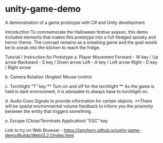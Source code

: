 # unity-game-demo
A demonstration of a game prototype with C# and Unity development


Introduction 
To commemorate the Halloween festive season, this demo included elements that makes this prototype into a full-fledged spooky and horror theme. The concept remains as a sneaking game and the goal would be to sneak into the kitchen to reach the fridge.

Tutorial / Instruction for Prototype
a.  Player Movement
    Forward - W key / Up arrow
    Backward - S key / Down arrow
    Left - A key / Left arrow
    Right - D key / Right arrow

b.  Camera Rotation (Angles)
    Mouse control

c.  Torchlight
    “T” key ** Turn on and off for the torchlight
    ** As the game is held in dark environment, it is advisable to always have to torchlight on.

d.  Audio Cues
    Signals to provide information for certain objects.
    **There will be spatial environmental volume feedback to inform you the proximity between the entity that triggers something.

e.  Escape (Close/Terminate Application) "ESC" key

Link to try on Web Browser - https://ianchern.github.io/unity-game-demo/Builds/WebGL2.1/index.html
